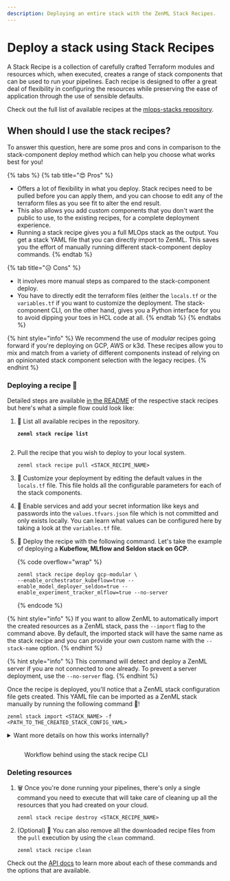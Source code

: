 ```yaml
---
description: Deploying an entire stack with the ZenML Stack Recipes.
---
```


# Deploy a stack using Stack Recipes

A Stack Recipe is a collection of carefully crafted Terraform modules and resources which, when executed, creates a
range of stack components that can be used to run your pipelines. Each recipe is designed to offer a great deal of
flexibility in configuring the resources while preserving the ease of application through the use of sensible defaults.

Check out the full list of available recipes at
the [mlops-stacks repository](https://github.com/zenml-io/mlops-stacks#-list-of-recipes).&#x20;

## When should I use the stack recipes?

To answer this question, here are some pros and cons in comparison to the stack-component deploy method which can help
you choose what works best for you!

{% tabs %}
{% tab title="😍 Pros" %}

* Offers a lot of flexibility in what you deploy. Stack recipes need to be pulled before you can apply them, and you can
  choose to edit any of the terraform files as you see fit to alter the end result.
* This also allows you add custom components that you don't want the public to use, to the existing recipes, for a
  complete deployment experience.
* Running a stack recipe gives you a full MLOps stack as the output. You get a stack YAML file that you can directly
  import to ZenML. This saves you the effort of manually running different stack-component deploy commands.
{% endtab %}

{% tab title="😥 Cons" %}

* It involves more manual steps as compared to the stack-component deploy.
* You have to directly edit the terraform files (either the `locals.tf` or the `variables.tf` if you want to customize
  the deployment. The stack-component CLI, on the other hand, gives you a Python interface for you to avoid dipping your
  toes in HCL code at all.
{% endtab %}
{% endtabs %}

{% hint style="info" %}
We recommend the use of _modular_ recipes going forward if you're deploying on GCP, AWS or k3d. These recipes allow you
to mix and match from a variety of different components instead of relying on an opinionated stack component selection
with the legacy recipes.
{% endhint %}

### Deploying a recipe 🚀

Detailed steps are available [in the README](https://github.com/zenml-io/mlops-stacks#-list-of-recipes) of the
respective stack recipes but here's what a simple flow could look like:

1. 📃 List all available recipes in the repository.

    <pre><code><strong>zenml stack recipe list
    </strong></code></pre>

2. Pull the recipe that you wish to deploy to your local system.

    ```
    zenml stack recipe pull <STACK_RECIPE_NAME>
    ```

3. 🎨 Customize your deployment by editing the default values in the `locals.tf` file. This file holds all the
   configurable parameters for each of the stack components.

4. 🔐 Enable services and add your secret information like keys and passwords into the `values.tfvars.json` file which
   is not committed and only exists locally. You can learn what values can be configured here by taking a look at
   the `variables.tf` file.

5. 🚀 Deploy the recipe with the following command. Let's take the example of deploying a **Kubeflow, MLflow and Seldon
   stack on GCP**.

    {% code overflow="wrap" %}
    ```
    zenml stack recipe deploy gcp-modular \
    --enable_orchestrator_kubeflow=true --enable_model_deployer_seldon=true --enable_experiment_tracker_mlflow=true --no-server
    ```
    {% endcode %}

{% hint style="info" %}
If you want to allow ZenML to automatically import the created resources as a ZenML stack, pass the `--import` flag to
the command above. By default, the imported stack will have the same name as the stack recipe and you can provide your
own custom name with the `--stack-name` option.
{% endhint %}

{% hint style="info" %}
This command will detect and deploy a ZenML server if you are not connected to one already. To prevent a server
deployment, use the `--no-server` flag.
{% endhint %}

Once the recipe is deployed, you'll notice that a ZenML stack configuration file gets created. This YAML file can be
imported as a ZenML stack manually by running the following command 🤯!&#x20;

```
zenml stack import <STACK_NAME> -f <PATH_TO_THE_CREATED_STACK_CONFIG_YAML>
```

<details>

<summary>Want more details on how this works internally?</summary>

The stack recipe CLI interacts with the [mlops-stacks](https://github.com/zenml-io/mlops-stacks) repository to fetch the
recipes and stores them locally in the **Global Config** directory. From here, they are pulled to your local directory
or whatever directory you specify in the `--path` flag for the CLI.

This is what you see and where you can make any changes you want to the recipe files. You can also use native terraform
commands like `terraform apply` to deploy components but this would require you to pass the variables manually using
the `-var-file` flag to the terraform CLI.

</details>

<figure><img src="broken-reference" alt=""><figcaption><p>Workflow behind using the stack recipe CLI</p></figcaption></figure>

### Deleting resources

1. 🗑️ Once you're done running your pipelines, there's only a single command you need to execute that will take care of
   cleaning up all the resources that you had created on your cloud.

   ```
   zenml stack recipe destroy <STACK_RECIPE_NAME>
   ```
2. (Optional) 🧹 You can also remove all the downloaded recipe files from the `pull` execution by using the `clean`
   command.

   ```
   zenml stack recipe clean
   ```

Check out the [API docs](https://apidocs.zenml.io/) to learn more about each of these commands and the options that are
available.
